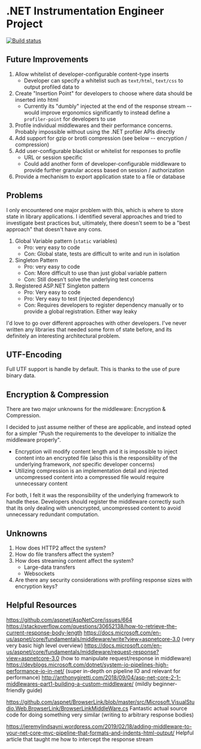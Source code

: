# .NET Instrumentation Engineer Project

[![Build status](https://ci.appveyor.com/api/projects/status/pcgoxda2pmfwqc3j/branch/master?svg=true)](https://ci.appveyor.com/project/NathanLafferty/dotnetcore-profiler/branch/master)

## Future Improvements

1. Allow whitelist of developer-configurable content-type inserts
    - Developer can specify a whitelist such as `text/html`, `text/css` to output profiled data to
2. Create "Insertion Point" for developers to choose where data should be inserted into html
    - Currently its "dumbly" injected at the end of the response stream -- would improve ergonomics significantly to instead define a `profiler-point` for developers to use
3. Profile individual middlewares and their performance concerns. Probably impossible without using the .NET profiler APIs directly
4. Add support for gzip or brotli compression (see below -- encryption / compression)
5. Add user-configurable blacklist or whitelist for responses to profile
    - URL or session specific
    - Could add another form of developer-configurable middleware to provide further granular access based on session / authorization
6. Provide a mechanism to export application state to a file or database

## Problems

I only encountered one major problem with this, which is where to store state in library applications. I identified several approaches and tried to investigate best practices but, ultimately, there doesn't seem to be a "best approach" that doesn't have any cons.

1. Global Variable pattern (`static` variables)
    - Pro: very easy to code
    - Con: Global state, tests are difficult to write and run in isolation
2. Singleton Pattern
    - Pro: very easy to code
    - Con: More difficult to use than just global variable pattern
    - Con: Still doesn't solve the underlying test concerns
3. Registered ASP.NET Singleton pattern
    - Pro: Very easy to code
    - Pro: Very easy to test (injected dependency)
    - Con: Requires developers to register dependency manually or to provide a global registration. Either way leaky

I'd love to go over different approaches with other developers. I've never written any libraries that needed some form of state before, and its definitely an interesting architectural problem.

## UTF-Encoding

Full UTF support is handle by default. This is thanks to the use of pure binary data.

## Encryption & Compression

There are two major unknowns for the middleware: Encryption & Compression.

I decided to just assume neither of these are applicable, and instead opted for a simpler "Push the requirements to the developer to initialize the middleware properly".

- Encryption will modify content length and it is impossible to inject content into an encrypted file (also this is the responsibility of the underlying framework, *not* specific developer concerns)
- Utilizing compression is an implementation detail and injected uncompressed content into a compressed file would require unnecessary content

For both, I felt it was the responsibility of the underlying framework to handle these. Developers should register the middleware correctly such that its only dealing with unencrypted, uncompressed content to avoid unnecessary redundant computation.

## Unknowns

1. How does HTTP2 affect the system?
2. How do file transfers affect the system?
3. How does streaming content affect the system?
    - Large-data transfers
    - Websockets
4. Are there any security considerations with profiling response sizes with encryption keys?

## Helpful Resources


https://github.com/aspnet/AspNetCore/issues/664
https://stackoverflow.com/questions/30652138/how-to-retrieve-the-current-response-body-length
https://docs.microsoft.com/en-us/aspnet/core/fundamentals/middleware/write?view=aspnetcore-3.0 
    (very very basic high level overview)
https://docs.microsoft.com/en-us/aspnet/core/fundamentals/middleware/request-response?view=aspnetcore-3.0 
    (how to manipulate request/response in middleware)
https://devblogs.microsoft.com/dotnet/system-io-pipelines-high-performance-io-in-net/ 
    (super in-depth on pipeline IO and relevant for performance)
http://anthonygiretti.com/2018/09/04/asp-net-core-2-1-middlewares-part1-building-a-custom-middleware/
    (mildly beginner-friendly guide)

https://github.com/aspnet/BrowserLink/blob/master/src/Microsoft.VisualStudio.Web.BrowserLink/BrowserLinkMiddleWare.cs
    Fantastic actual source code for doing something very similar (writing to arbitrary response bodies)

https://jeremylindsayni.wordpress.com/2019/02/18/adding-middleware-to-your-net-core-mvc-pipeline-that-formats-and-indents-html-output/
    Helpful article that taught me how to intercept the response stream